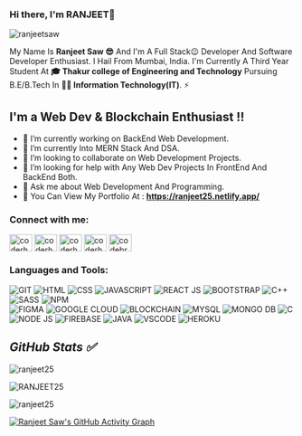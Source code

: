 ### Hi there, I'm RANJEET👋


<p align="left"> <img src="https://komarev.com/ghpvc/?username=ranjeet25&label=Profile%20views&color=0e75b6&style=flat" alt="ranjeetsaw" /> </p>

My Name Is **Ranjeet Saw 😎** And I'm A Full Stack😉 Developer And Software Developer Enthusiast. I Hail From Mumbai, India. I'm Currently A Third Year Student At **🎓 Thakur college of Engineering and Technology** Pursuing B.E/B.Tech In **🧑‍💻 Information Technology(IT)**. ⚡
## I'm a Web Dev & Blockchain Enthusiast !!
<!-- INTRODUCTION  -->
- 🔭 I’m currently working on BackEnd Web Development.
- 🌱 I’m currently Into MERN Stack And DSA.
- 👯 I’m looking to collaborate on Web Development Projects.
- 🤔 I’m looking for help with Any Web Dev Projects In FrontEnd And BackEnd Both.
- 💬 Ask me about Web Development And Programming.
- :briefcase: You Can View My Portfolio At : **https://ranjeet25.netlify.app/**
<!-- INTRODUCTION  ends -->


<!-- Connect with me  -->
<h3 align="left">Connect with me:</h3>
<p align="left">


<!-- Social icons  -->
<a href="https://twitter.com/ranjeetsaw_" target="blank"><img align="center" src="https://raw.githubusercontent.com/rahuldkjain/github-profile-readme-generator/master/src/images/icons/Social/twitter.svg" alt="coderharsh06" height="30" width="40" /></a>
<a href="https://www.linkedin.com/in/ranjeet-saw-4834a21b0/" target="blank"><img align="center" src="https://raw.githubusercontent.com/rahuldkjain/github-profile-readme-generator/master/src/images/icons/Social/linked-in-alt.svg" alt="coderharsh06" height="30" width="40" /></a>
<a href="https://fb.com/#" target="blank"><img align="center" src="https://raw.githubusercontent.com/rahuldkjain/github-profile-readme-generator/master/src/images/icons/Social/facebook.svg" alt="coderharsh06" height="30" width="40" /></a>
<a href="https://instagram.com/imranjeeet " target="blank"><img align="center" src="https://raw.githubusercontent.com/rahuldkjain/github-profile-readme-generator/master/src/images/icons/Social/instagram.svg" alt="coderharsh06" height="30" width="40" /></a>
<a href="https://www.leetcode.com/sawranjeet550" target="blank"><img align="center" src="https://raw.githubusercontent.com/rahuldkjain/github-profile-readme-generator/master/src/images/icons/Social/leet-code.svg" alt="codebraker7" height="30" width="40" /></a>
</p>

<!-- Social icons ENDS  -->

<!-- Languages icons  -->

<h3 align="left">Languages and Tools:</h3>

![GIT](https://img.icons8.com/color/48/000000/git.png "GIT") 
![HTML](https://img.icons8.com/color/48/000000/html-5.png "HTML") 
![CSS](https://img.icons8.com/color/48/000000/css3.png "CSS") 
![JAVASCRIPT](https://img.icons8.com/color/48/000000/javascript.png "JAVASCRIPT") 
![REACT JS](https://img.icons8.com/color/48/000000/react-native.png "REACT JS") 
![BOOTSTRAP](https://img.icons8.com/color/48/000000/bootstrap.png "BOOTSTRAP") 
![C++](https://img.icons8.com/color/48/000000/c-plus-plus-logo.png "C++") 
![SASS](https://img.icons8.com/color/48/000000/sass.png "SASS") 
![NPM](https://img.icons8.com/color/48/000000/npm.png "NPM") 
<br>
![FIGMA](https://img.icons8.com/color/48/000000/figma.png "FIGMA") 
![GOOGLE CLOUD](https://img.icons8.com/color/48/000000/google-cloud.png "GOOGLE CLOUD") 
![BLOCKCHAIN](https://img.icons8.com/color/48/000000/blockchain-new-logo.png "BLOCKCHAIN")
![MYSQL](https://img.icons8.com/color/48/000000/mysql-logo.png "MYSQL") 
![MONGO DB](https://img.icons8.com/color/48/000000/mongodb.png "MONGO DB") 
![C](https://img.icons8.com/color/48/000000/c-programming.png "C") 
![NODE JS](https://img.icons8.com/color/48/000000/nodejs.png "NODE JS") 
![FIREBASE](https://img.icons8.com/color/48/000000/firebase.png "FIREBASE") 
![JAVA](https://img.icons8.com/color/48/000000/java-coffee-cup-logo.png "JAVA") 
![VSCODE](https://img.icons8.com/color/48/000000/visual-studio-code-2019.png "VSCODE") 
![HEROKU](https://img.icons8.com/color/48/000000/heroku.png "HEROKU")
<!-- Languages icons ENDS  -->

<i><b><h2> GitHub Stats ✅</b></i></h2>
<!-- GITHUB STATS 01  -->
<img src="https://github-readme-stats.vercel.app/api?username=ranjeet25&include_all_commits=true&count_private=true&show_icons=true&line_height=20&title_color=7A7ADB&icon_color=2234AE&text_color=D3D3D3&bg_color=0,000000,130F40" alt="ranjeet25" />

 <!-- GITHUB STATS 02  -->
 
<img src="https://github-readme-stats.vercel.app/api/top-langs?username=ranjeet25&show_icons=true&locale=en&layout=compact&title_color=7A7ADB&icon_color=2234AE&text_color=D3D3D3&bg_color=0,000000,130F40" alt="RANJEET25" /></td>

<!-- GITHUB STATS 03  -->
<div align="left">
<p><img align="center" src="https://github-readme-streak-stats.herokuapp.com/?user=ranjeet25&theme=dark" alt="ranjeet25" /></p>
  </div>

<!-- GITHUB STATS 04  -->
[![Ranjeet Saw's GitHub Activity Graph](https://activity-graph.herokuapp.com/graph?username=ranjeet25&theme=xcode)](https://https://github.com/ranjeet25)

